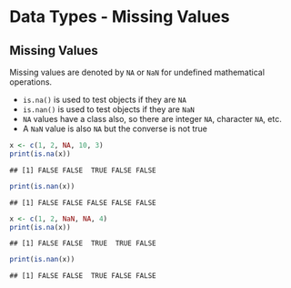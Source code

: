 Data Types - Missing Values
================

## Missing Values

Missing values are denoted by `NA` or `NaN` for undefined mathematical
operations.

-   `is.na()` is used to test objects if they are `NA`
-   `is.nan()` is used to test objects if they are `NaN`
-   `NA` values have a class also, so there are integer `NA`, character
    `NA`, etc.
-   A `NaN` value is also `NA` but the converse is not true

``` r
x <- c(1, 2, NA, 10, 3)
print(is.na(x))
```

    ## [1] FALSE FALSE  TRUE FALSE FALSE

``` r
print(is.nan(x))
```

    ## [1] FALSE FALSE FALSE FALSE FALSE

``` r
x <- c(1, 2, NaN, NA, 4)
print(is.na(x))
```

    ## [1] FALSE FALSE  TRUE  TRUE FALSE

``` r
print(is.nan(x))
```

    ## [1] FALSE FALSE  TRUE FALSE FALSE
